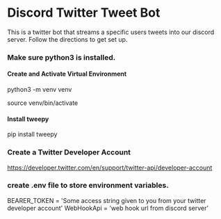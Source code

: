 # Discord Twitter Tweet Bot
This is a twitter bot that streams a specific users tweets into our discord server. Follow the directions to get set up. 


### Make sure python3 is installed.
#### Create and Activate Virtual Environment
python3 -m venv venv

source venv/bin/activate 

#### Install tweepy 
pip install tweepy

### Create a Twitter Developer Account
https://developer.twitter.com/en/support/twitter-api/developer-account

### create .env file to store environment variables. 
BEARER_TOKEN = 'Some access string given to you from your twitter developer account'
WebHookApi = 'web hook url from discord server'

